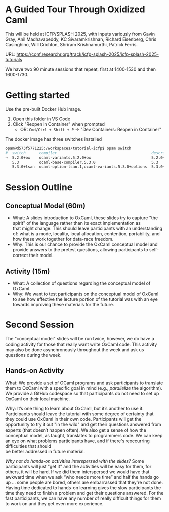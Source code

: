 # A Guided Tour Through Oxidized Caml

This will be held at ICFP/SPLASH 2025, with inputs variously from Gavin Gray,
Anil Madhavapeddy, KC Sivaramkrishnan, Richard Eisenberg, Chris Casinghino,
Will Crichton, Shriram Krishnamurthi, Patrick Ferris.

URL: <https://conf.researchr.org/track/icfp-splash-2025/icfp-splash-2025-tutorials>

We have two 90 minute sessions that repeat, first at 1400-1530 and then
1600-1730.

# Getting started

Use the pre-built Docker Hub image.

1. Open this folder in VS Code
2. Click "Reopen in Container" when prompted
   - OR: `Cmd/Ctrl + Shift + P` → "Dev Containers: Reopen in Container"

The docker image has three switches installed

```bash
opam@d573f5771225:/workspaces/tutorial-icfp$ opam switch
#  switch      compiler                                          description
→  5.2.0+ox    ocaml-variants.5.2.0+ox                           5.2.0+ox
   5.3         ocaml-base-compiler.5.3.0                         5.3
   5.3.0+tsan  ocaml-option-tsan.1,ocaml-variants.5.3.0+options  5.3.0+tsan
```

# Session Outline

## Conceptual Model (60m)

- What: A slides introduction to OxCaml, these slides try to capture
  "the spirit" of the language rather than its exact implementation as  
  that might change. This should leave participants with an
  understanding of: what is a  mode, locality, local allocation, contention,
  portability, and how these work together for data-race freedom.
- Why: This is our chance to provide the OxCaml conceptual model and provide
  answers to the pretest questions, allowing participants to self-correct their
  model.

## Activity (15m)

- What: A collection of questions regarding the conceptual model of OxCaml.
- Why: We want to test participants on the conceptual model of OxCaml to see
  how effective the lecture portion of the tutorial was with an eye towards
  improving these materials for the future.

# Second Session

The "conceptual model" slides will be run twice, however, we do have
a coding activity for those that really want write OxCaml
code. This activity may also be done asynchronously throughout the week
and ask us questions during the week.

## Hands-on Activity

What: We provide a set of OCaml programs and ask participants to translate them
to OxCaml with a specific goal in mind (e.g., *parallelize* the algorithm). We
provide a GitHub codespace so that participants do not need to set up OxCaml on
their local machine.

Why: It’s one thing to learn about OxCaml, but it’s another to use it.
Participants should leave the tutorial with some degree of certainty that they
could use OxCaml in their own code. Participants will get the opportunity to
try it out "in the wild" and get their questions answered from experts (that
doesn’t happen often). We also get a sense of how the conceptual model, as
taught, translates to programmers code. We can keep an eye on what problems
participants have, and if there's reoccurring difficulties that should  
be better addressed in future material.

*Why not do hands-on activities interspersed with the slides?*  Some participants
will just "get it" and the activities will be easy for them, for others, it
will be hard. If we did them interspersed we would have that awkward time when
we ask “who needs more time” and half the hands go up … some people are bored,
others are embarrassed that they're not done. Having time dedicated to hands-on
learning gives the slow participants the time they need to finish a problem and
get their questions answered. For the fast participants, we can have any number
of really difficult things for them to work on and they get even more
experience.
